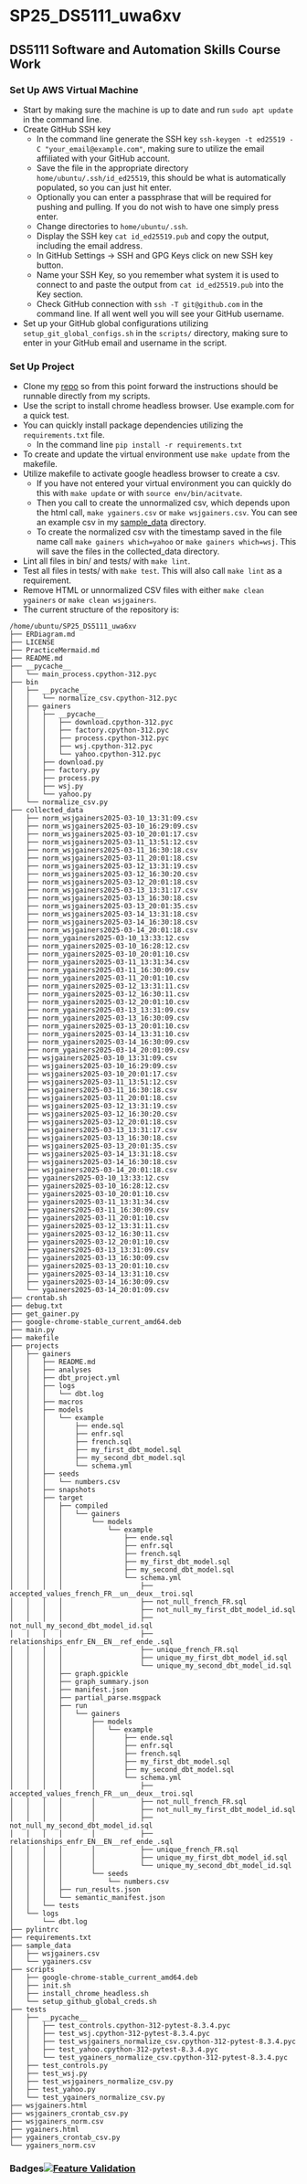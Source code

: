 # SP25_DS5111_uwa6xv
## DS5111 Software and Automation Skills Course Work
### Set Up AWS Virtual Machine
* Start by making sure the machine is up to date and run `sudo apt update` in the command line.
* Create GitHub SSH key 
	* In the command line generate the SSH key  `ssh-keygen -t ed25519 -C "your_email@example.com"`, making sure to utilize the email affiliated with your GitHub account.
	* Save the file in the appropriate directory `home/ubuntu/.ssh/id_ed25519`, this should be what is automatically populated, so you can just hit enter.
	* Optionally you can enter a passphrase that will be required for pushing and pulling. If you do not wish to have one simply press enter.
	* Change directories to `home/ubuntu/.ssh`.
	* Display the SSH key `cat id_ed25519.pub` and copy the output, including the email address. 
	* In GitHub Settings -> SSH and GPG Keys click on new SSH key button.
	* Name your SSH Key, so you remember what system it is used to connect to and paste the output from `cat id_ed25519.pub` into the Key section. 
	* Check GitHub connection with `ssh -T git@github.com` in the command line. If all went well you will see your GitHub username.  
* Set up your GitHub global configurations utilizing `setup_git_global_configs.sh` in the `scripts/` directory, making sure to enter in your GitHub email and username in the script. 
### Set Up Project
* Clone my [repo](https://github.com/AlannaHazlett/SP25_DS5111_uwa6xv) so from this point forward the instructions should be runnable directly from my scripts.
* Use the script to install chrome headless browser.  Use example.com for a quick test.
* You can quickly install package dependencies utilizing the  `requirements.txt` file. 
	* In the command line `pip install -r requirements.txt` 
* To create and update the virtual environment use `make update` from the makefile. 
* Utilize makefile to activate google headless browser to create a csv.
	* If you have not entered your virtual environment you can quickly do this with `make update` or with `source env/bin/acitvate`.
	* Then you call to create the unnormalized csv, which depends upon the html call,  `make ygainers.csv` or `make wsjgainers.csv`. You can see an example csv in my [sample_data](https://github.com/AlannaHazlett/SP25_DS5111_uwa6xv/tree/main/sample_data) directory. 
    * To create the normalized csv with the timestamp saved in the file name call `make gainers which=yahoo` or `make gainers which=wsj`. This will save the files in the collected_data directory.
* Lint all files in bin/ and tests/ with `make lint`.
* Test all files in tests/ with `make test`. This will also call `make lint` as a requirement. 
* Remove HTML or unnormalized CSV files with either `make clean ygainers` or `make clean wsjgainers`. 
* The current structure of the repository is:

```
/home/ubuntu/SP25_DS5111_uwa6xv
├── ERDiagram.md
├── LICENSE
├── PracticeMermaid.md
├── README.md
├── __pycache__
│   └── main_process.cpython-312.pyc
├── bin
│   ├── __pycache__
│   │   └── normalize_csv.cpython-312.pyc
│   ├── gainers
│   │   ├── __pycache__
│   │   │   ├── download.cpython-312.pyc
│   │   │   ├── factory.cpython-312.pyc
│   │   │   ├── process.cpython-312.pyc
│   │   │   ├── wsj.cpython-312.pyc
│   │   │   └── yahoo.cpython-312.pyc
│   │   ├── download.py
│   │   ├── factory.py
│   │   ├── process.py
│   │   ├── wsj.py
│   │   └── yahoo.py
│   └── normalize_csv.py
├── collected_data
│   ├── norm_wsjgainers2025-03-10_13:31:09.csv
│   ├── norm_wsjgainers2025-03-10_16:29:09.csv
│   ├── norm_wsjgainers2025-03-10_20:01:17.csv
│   ├── norm_wsjgainers2025-03-11_13:51:12.csv
│   ├── norm_wsjgainers2025-03-11_16:30:18.csv
│   ├── norm_wsjgainers2025-03-11_20:01:18.csv
│   ├── norm_wsjgainers2025-03-12_13:31:19.csv
│   ├── norm_wsjgainers2025-03-12_16:30:20.csv
│   ├── norm_wsjgainers2025-03-12_20:01:18.csv
│   ├── norm_wsjgainers2025-03-13_13:31:17.csv
│   ├── norm_wsjgainers2025-03-13_16:30:18.csv
│   ├── norm_wsjgainers2025-03-13_20:01:35.csv
│   ├── norm_wsjgainers2025-03-14_13:31:18.csv
│   ├── norm_wsjgainers2025-03-14_16:30:18.csv
│   ├── norm_wsjgainers2025-03-14_20:01:18.csv
│   ├── norm_ygainers2025-03-10_13:33:12.csv
│   ├── norm_ygainers2025-03-10_16:28:12.csv
│   ├── norm_ygainers2025-03-10_20:01:10.csv
│   ├── norm_ygainers2025-03-11_13:31:34.csv
│   ├── norm_ygainers2025-03-11_16:30:09.csv
│   ├── norm_ygainers2025-03-11_20:01:10.csv
│   ├── norm_ygainers2025-03-12_13:31:11.csv
│   ├── norm_ygainers2025-03-12_16:30:11.csv
│   ├── norm_ygainers2025-03-12_20:01:10.csv
│   ├── norm_ygainers2025-03-13_13:31:09.csv
│   ├── norm_ygainers2025-03-13_16:30:09.csv
│   ├── norm_ygainers2025-03-13_20:01:10.csv
│   ├── norm_ygainers2025-03-14_13:31:10.csv
│   ├── norm_ygainers2025-03-14_16:30:09.csv
│   ├── norm_ygainers2025-03-14_20:01:09.csv
│   ├── wsjgainers2025-03-10_13:31:09.csv
│   ├── wsjgainers2025-03-10_16:29:09.csv
│   ├── wsjgainers2025-03-10_20:01:17.csv
│   ├── wsjgainers2025-03-11_13:51:12.csv
│   ├── wsjgainers2025-03-11_16:30:18.csv
│   ├── wsjgainers2025-03-11_20:01:18.csv
│   ├── wsjgainers2025-03-12_13:31:19.csv
│   ├── wsjgainers2025-03-12_16:30:20.csv
│   ├── wsjgainers2025-03-12_20:01:18.csv
│   ├── wsjgainers2025-03-13_13:31:17.csv
│   ├── wsjgainers2025-03-13_16:30:18.csv
│   ├── wsjgainers2025-03-13_20:01:35.csv
│   ├── wsjgainers2025-03-14_13:31:18.csv
│   ├── wsjgainers2025-03-14_16:30:18.csv
│   ├── wsjgainers2025-03-14_20:01:18.csv
│   ├── ygainers2025-03-10_13:33:12.csv
│   ├── ygainers2025-03-10_16:28:12.csv
│   ├── ygainers2025-03-10_20:01:10.csv
│   ├── ygainers2025-03-11_13:31:34.csv
│   ├── ygainers2025-03-11_16:30:09.csv
│   ├── ygainers2025-03-11_20:01:10.csv
│   ├── ygainers2025-03-12_13:31:11.csv
│   ├── ygainers2025-03-12_16:30:11.csv
│   ├── ygainers2025-03-12_20:01:10.csv
│   ├── ygainers2025-03-13_13:31:09.csv
│   ├── ygainers2025-03-13_16:30:09.csv
│   ├── ygainers2025-03-13_20:01:10.csv
│   ├── ygainers2025-03-14_13:31:10.csv
│   ├── ygainers2025-03-14_16:30:09.csv
│   └── ygainers2025-03-14_20:01:09.csv
├── crontab.sh
├── debug.txt
├── get_gainer.py
├── google-chrome-stable_current_amd64.deb
├── main.py
├── makefile
├── projects
│   ├── gainers
│   │   ├── README.md
│   │   ├── analyses
│   │   ├── dbt_project.yml
│   │   ├── logs
│   │   │   └── dbt.log
│   │   ├── macros
│   │   ├── models
│   │   │   └── example
│   │   │       ├── ende.sql
│   │   │       ├── enfr.sql
│   │   │       ├── french.sql
│   │   │       ├── my_first_dbt_model.sql
│   │   │       ├── my_second_dbt_model.sql
│   │   │       └── schema.yml
│   │   ├── seeds
│   │   │   └── numbers.csv
│   │   ├── snapshots
│   │   ├── target
│   │   │   ├── compiled
│   │   │   │   └── gainers
│   │   │   │       └── models
│   │   │   │           └── example
│   │   │   │               ├── ende.sql
│   │   │   │               ├── enfr.sql
│   │   │   │               ├── french.sql
│   │   │   │               ├── my_first_dbt_model.sql
│   │   │   │               ├── my_second_dbt_model.sql
│   │   │   │               └── schema.yml
│   │   │   │                   ├── accepted_values_french_FR__un__deux__troi.sql
│   │   │   │                   ├── not_null_french_FR.sql
│   │   │   │                   ├── not_null_my_first_dbt_model_id.sql
│   │   │   │                   ├── not_null_my_second_dbt_model_id.sql
│   │   │   │                   ├── relationships_enfr_EN__EN__ref_ende_.sql
│   │   │   │                   ├── unique_french_FR.sql
│   │   │   │                   ├── unique_my_first_dbt_model_id.sql
│   │   │   │                   └── unique_my_second_dbt_model_id.sql
│   │   │   ├── graph.gpickle
│   │   │   ├── graph_summary.json
│   │   │   ├── manifest.json
│   │   │   ├── partial_parse.msgpack
│   │   │   ├── run
│   │   │   │   └── gainers
│   │   │   │       ├── models
│   │   │   │       │   └── example
│   │   │   │       │       ├── ende.sql
│   │   │   │       │       ├── enfr.sql
│   │   │   │       │       ├── french.sql
│   │   │   │       │       ├── my_first_dbt_model.sql
│   │   │   │       │       ├── my_second_dbt_model.sql
│   │   │   │       │       └── schema.yml
│   │   │   │       │           ├── accepted_values_french_FR__un__deux__troi.sql
│   │   │   │       │           ├── not_null_french_FR.sql
│   │   │   │       │           ├── not_null_my_first_dbt_model_id.sql
│   │   │   │       │           ├── not_null_my_second_dbt_model_id.sql
│   │   │   │       │           ├── relationships_enfr_EN__EN__ref_ende_.sql
│   │   │   │       │           ├── unique_french_FR.sql
│   │   │   │       │           ├── unique_my_first_dbt_model_id.sql
│   │   │   │       │           └── unique_my_second_dbt_model_id.sql
│   │   │   │       └── seeds
│   │   │   │           └── numbers.csv
│   │   │   ├── run_results.json
│   │   │   └── semantic_manifest.json
│   │   └── tests
│   └── logs
│       └── dbt.log
├── pylintrc
├── requirements.txt
├── sample_data
│   ├── wsjgainers.csv
│   └── ygainers.csv
├── scripts
│   ├── google-chrome-stable_current_amd64.deb
│   ├── init.sh
│   ├── install_chrome_headless.sh
│   └── setup_github_global_creds.sh
├── tests
│   ├── __pycache__
│   │   ├── test_controls.cpython-312-pytest-8.3.4.pyc
│   │   ├── test_wsj.cpython-312-pytest-8.3.4.pyc
│   │   ├── test_wsjgainers_normalize_csv.cpython-312-pytest-8.3.4.pyc
│   │   ├── test_yahoo.cpython-312-pytest-8.3.4.pyc
│   │   └── test_ygainers_normalize_csv.cpython-312-pytest-8.3.4.pyc
│   ├── test_controls.py
│   ├── test_wsj.py
│   ├── test_wsjgainers_normalize_csv.py
│   ├── test_yahoo.py
│   └── test_ygainers_normalize_csv.py
├── wsjgainers.html
├── wsjgainers_crontab_csv.py
├── wsjgainers_norm.csv
├── ygainers.html
├── ygainers_crontab_csv.py
└── ygainers_norm.csv
```

### Badges[![Feature Validation](https://github.com/AlannaHazlett/SP25_DS5111_uwa6xv/actions/workflows/validations.yml/badge.svg?branch=LAB-03_csv_normalizer&event=push)](https://github.com/AlannaHazlett/SP25_DS5111_uwa6xv/actions/workflows/validations.yml)
